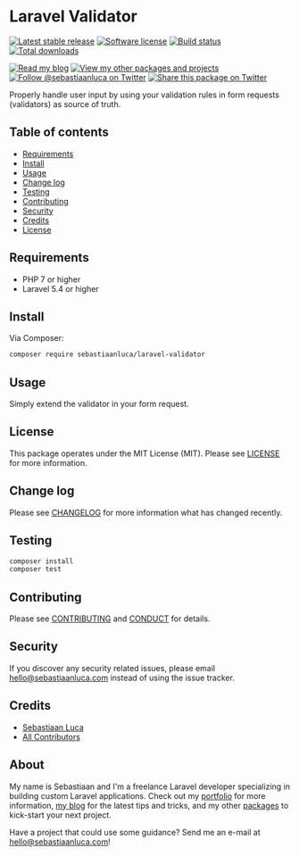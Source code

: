 # Laravel Validator

[![Latest stable release][version-badge]][link-packagist]
[![Software license][license-badge]](LICENSE.md)
[![Build status][travis-badge]][link-travis]
[![Total downloads][downloads-badge]][link-packagist]

[![Read my blog][blog-link-badge]][link-blog]
[![View my other packages and projects][packages-link-badge]][link-packages]
[![Follow @sebastiaanluca on Twitter][twitter-profile-badge]][link-twitter]
[![Share this package on Twitter][twitter-share-badge]][link-twitter-share]

Properly handle user input by using your validation rules in form requests (validators) as source of truth.

## Table of contents

- [Requirements](#requirements)
- [Install](#install)
- [Usage](#usage)
- [Change log](#change-log)
- [Testing](#testing)
- [Contributing](#contributing)
- [Security](#security)
- [Credits](#credits)
- [License](#license)

## Requirements

- PHP 7 or higher
- Laravel 5.4 or higher

## Install

Via Composer:

``` bash
composer require sebastiaanluca/laravel-validator
```

## Usage

Simply extend the validator in your form request.

## License

This package operates under the MIT License (MIT). Please see [LICENSE](LICENSE.md) for more information.

## Change log

Please see [CHANGELOG](CHANGELOG.md) for more information what has changed recently.

## Testing

```bash
composer install
composer test
```

## Contributing

Please see [CONTRIBUTING](CONTRIBUTING.md) and [CONDUCT](CONDUCT.md) for details.

## Security

If you discover any security related issues, please email [hello@sebastiaanluca.com][link-author-email] instead of using the issue tracker.

## Credits

- [Sebastiaan Luca][link-github-profile]
- [All Contributors][link-contributors]

## About

My name is Sebastiaan and I'm a freelance Laravel developer specializing in building custom Laravel applications. Check out my [portfolio][link-portfolio] for more information, [my blog][link-blog] for the latest tips and tricks, and my other [packages][link-packages] to kick-start your next project.

Have a project that could use some guidance? Send me an e-mail at [hello@sebastiaanluca.com][link-author-email]!

[version-badge]: https://poser.pugx.org/sebastiaanluca/laravel-validator/version
[license-badge]: https://img.shields.io/badge/license-MIT-brightgreen.svg
[travis-badge]: https://img.shields.io/travis/sebastiaanluca/laravel-validator/master.svg
[downloads-badge]: https://img.shields.io/packagist/dt/sebastiaanluca/laravel-validator.svg

[blog-link-badge]: https://img.shields.io/badge/link-blog-lightgrey.svg
[packages-link-badge]: https://img.shields.io/badge/link-other_packages-lightgrey.svg
[twitter-profile-badge]: https://img.shields.io/twitter/follow/sebastiaanluca.svg?style=social
[twitter-share-badge]: https://img.shields.io/twitter/url/http/shields.io.svg?style=social

[link-packagist]: https://packagist.org/packages/sebastiaanluca/laravel-validator
[link-travis]: https://travis-ci.org/sebastiaanluca/laravel-validator
[link-contributors]: ../../contributors

[link-portfolio]: https://www.sebastiaanluca.com
[link-blog]: https://blog.sebastiaanluca.com
[link-packages]: https://packagist.org/packages/sebastiaanluca
[link-twitter]: https://twitter.com/sebastiaanluca
[link-twitter-share]: https://twitter.com/intent/tweet?text=Properly%20handle%20user%20input%20by%20using%20your%20validation%20rules%20in%20form%20requests%20as%20source%20of%20truth.%20https%3A%2F%2Fgithub.com%2Fsebastiaanluca%2Flaravel-validator%20via%20%40sebastiaanluca&source=webclient
[link-github-profile]: https://github.com/sebastiaanluca
[link-author-email]: mailto:hello@sebastiaanluca.com